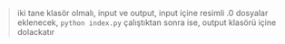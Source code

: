 > iki tane klasör olmalı, input ve output, input içine resimli .0 dosyalar eklenecek, `python index.py` çalıştıktan sonra ise, output klasörü içine dolackatır
